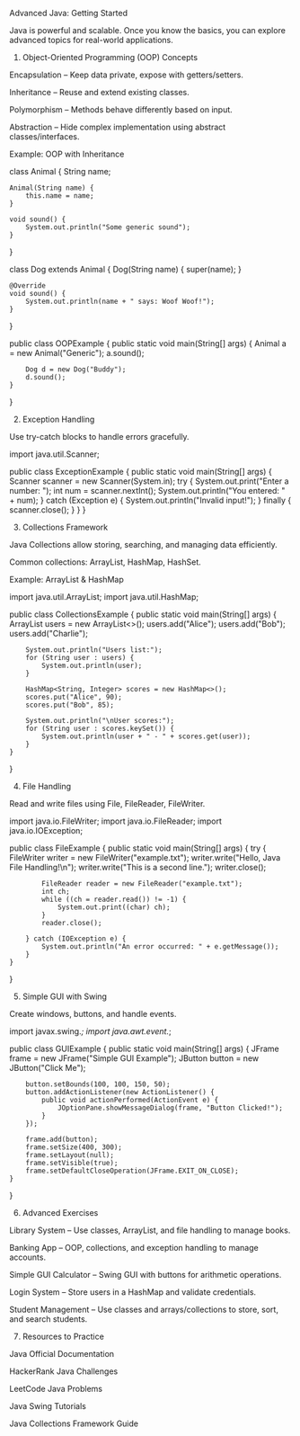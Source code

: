 Advanced Java: Getting Started

Java is powerful and scalable. Once you know the basics, you can explore advanced topics for real-world applications.

1. Object-Oriented Programming (OOP) Concepts

Encapsulation – Keep data private, expose with getters/setters.

Inheritance – Reuse and extend existing classes.

Polymorphism – Methods behave differently based on input.

Abstraction – Hide complex implementation using abstract classes/interfaces.

Example: OOP with Inheritance

class Animal {
    String name;

    Animal(String name) {
        this.name = name;
    }

    void sound() {
        System.out.println("Some generic sound");
    }
}

class Dog extends Animal {
    Dog(String name) {
        super(name);
    }

    @Override
    void sound() {
        System.out.println(name + " says: Woof Woof!");
    }
}

public class OOPExample {
    public static void main(String[] args) {
        Animal a = new Animal("Generic");
        a.sound();

        Dog d = new Dog("Buddy");
        d.sound();
    }
}

2. Exception Handling

Use try-catch blocks to handle errors gracefully.

import java.util.Scanner;

public class ExceptionExample {
    public static void main(String[] args) {
        Scanner scanner = new Scanner(System.in);
        try {
            System.out.print("Enter a number: ");
            int num = scanner.nextInt();
            System.out.println("You entered: " + num);
        } catch (Exception e) {
            System.out.println("Invalid input!");
        } finally {
            scanner.close();
        }
    }
}

3. Collections Framework

Java Collections allow storing, searching, and managing data efficiently.

Common collections: ArrayList, HashMap, HashSet.

Example: ArrayList & HashMap

import java.util.ArrayList;
import java.util.HashMap;

public class CollectionsExample {
    public static void main(String[] args) {
        ArrayList<String> users = new ArrayList<>();
        users.add("Alice");
        users.add("Bob");
        users.add("Charlie");

        System.out.println("Users list:");
        for (String user : users) {
            System.out.println(user);
        }

        HashMap<String, Integer> scores = new HashMap<>();
        scores.put("Alice", 90);
        scores.put("Bob", 85);

        System.out.println("\nUser scores:");
        for (String user : scores.keySet()) {
            System.out.println(user + " - " + scores.get(user));
        }
    }
}

4. File Handling

Read and write files using File, FileReader, FileWriter.

import java.io.FileWriter;
import java.io.FileReader;
import java.io.IOException;

public class FileExample {
    public static void main(String[] args) {
        try {
            FileWriter writer = new FileWriter("example.txt");
            writer.write("Hello, Java File Handling!\n");
            writer.write("This is a second line.");
            writer.close();

            FileReader reader = new FileReader("example.txt");
            int ch;
            while ((ch = reader.read()) != -1) {
                System.out.print((char) ch);
            }
            reader.close();

        } catch (IOException e) {
            System.out.println("An error occurred: " + e.getMessage());
        }
    }
}

5. Simple GUI with Swing

Create windows, buttons, and handle events.

import javax.swing.*;
import java.awt.event.*;

public class GUIExample {
    public static void main(String[] args) {
        JFrame frame = new JFrame("Simple GUI Example");
        JButton button = new JButton("Click Me");

        button.setBounds(100, 100, 150, 50);
        button.addActionListener(new ActionListener() {
            public void actionPerformed(ActionEvent e) {
                JOptionPane.showMessageDialog(frame, "Button Clicked!");
            }
        });

        frame.add(button);
        frame.setSize(400, 300);
        frame.setLayout(null);
        frame.setVisible(true);
        frame.setDefaultCloseOperation(JFrame.EXIT_ON_CLOSE);
    }
}

6. Advanced Exercises

Library System – Use classes, ArrayList, and file handling to manage books.

Banking App – OOP, collections, and exception handling to manage accounts.

Simple GUI Calculator – Swing GUI with buttons for arithmetic operations.

Login System – Store users in a HashMap and validate credentials.

Student Management – Use classes and arrays/collections to store, sort, and search students.

7. Resources to Practice

Java Official Documentation

HackerRank Java Challenges

LeetCode Java Problems

Java Swing Tutorials

Java Collections Framework Guide
